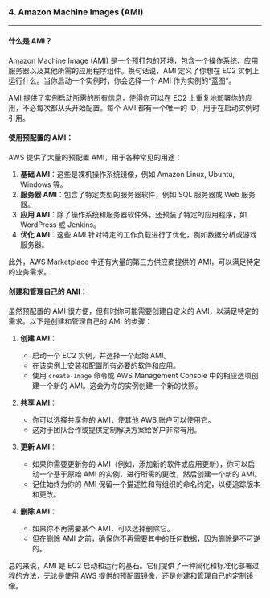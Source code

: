 ### 4. Amazon Machine Images (AMI)

---

#### 什么是 AMI？

Amazon Machine Image (AMI) 是一个预打包的环境，包含一个操作系统、应用服务器以及其他所需的应用程序组件。换句话说，AMI 定义了你想在 EC2 实例上运行什么。当你启动一个实例时，你会选择一个 AMI 作为实例的“蓝图”。

AMI 提供了实例启动所需的所有信息，使得你可以在 EC2 上重复地部署你的应用，不必每次都从头开始配置。每个 AMI 都有一个唯一的 ID，用于在启动实例时引用。

#### 使用预配置的 AMI：

AWS 提供了大量的预配置 AMI，用于各种常见的用途：

1. **基础 AMI**：这些是裸机操作系统镜像，例如 Amazon Linux, Ubuntu, Windows 等。
2. **服务器 AMI**：包含了特定类型的服务器软件，例如 SQL 服务器或 Web 服务器。
3. **应用 AMI**：除了操作系统和服务器软件外，还预装了特定的应用程序，如 WordPress 或 Jenkins。
4. **优化 AMI**：这些 AMI 针对特定的工作负载进行了优化，例如数据分析或游戏服务器。

此外，AWS Marketplace 中还有大量的第三方供应商提供的 AMI，可以满足特定的业务需求。

#### 创建和管理自己的 AMI：

虽然预配置的 AMI 很方便，但有时你可能需要创建自定义的 AMI，以满足特定的需求。以下是创建和管理自己的 AMI 的步骤：

1. **创建 AMI**：
   - 启动一个 EC2 实例，并选择一个起始 AMI。
   - 在该实例上安装和配置所有必要的软件和应用。
   - 使用 `create-image` 命令或 AWS Management Console 中的相应选项创建一个新的 AMI。这会为你的实例创建一个新的快照。

2. **共享 AMI**：
   - 你可以选择共享你的 AMI，使其他 AWS 账户可以使用它。
   - 这对于团队合作或提供定制解决方案给客户非常有用。

3. **更新 AMI**：
   - 如果你需要更新你的 AMI（例如，添加新的软件或应用更新），你可以启动一个基于原始 AMI 的实例，进行所需的更改，然后创建一个新的 AMI。
   - 记住始终为你的 AMI 保留一个描述性和有组织的命名约定，以便追踪版本和更改。

4. **删除 AMI**：
   - 如果你不再需要某个 AMI，可以选择删除它。
   - 但在删除 AMI 之前，确保你不再需要其中的任何数据，因为删除是不可逆的。

总的来说，AMI 是 EC2 启动和运行的基石。它们提供了一种简化和标准化部署过程的方法，无论是使用 AWS 提供的预配置镜像，还是创建和管理自己的定制镜像。